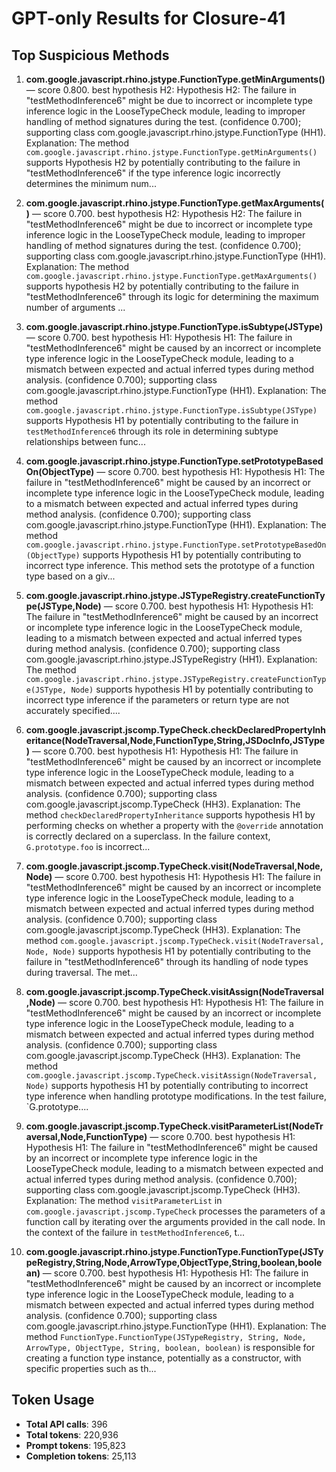 # GPT-only Results for Closure-41

## Top Suspicious Methods

1. **com.google.javascript.rhino.jstype.FunctionType.getMinArguments()** — score 0.800. best hypothesis H2: Hypothesis H2: The failure in "testMethodInference6" might be due to incorrect or incomplete type inference logic in the LooseTypeCheck module, leading to improper handling of method signatures during the test. (confidence 0.700); supporting class com.google.javascript.rhino.jstype.FunctionType (HH1).
    Explanation: The method `com.google.javascript.rhino.jstype.FunctionType.getMinArguments()` supports Hypothesis H2 by potentially contributing to the failure in "testMethodInference6" if the type inference logic incorrectly determines the minimum num...

2. **com.google.javascript.rhino.jstype.FunctionType.getMaxArguments()** — score 0.700. best hypothesis H2: Hypothesis H2: The failure in "testMethodInference6" might be due to incorrect or incomplete type inference logic in the LooseTypeCheck module, leading to improper handling of method signatures during the test. (confidence 0.700); supporting class com.google.javascript.rhino.jstype.FunctionType (HH1).
    Explanation: The method `com.google.javascript.rhino.jstype.FunctionType.getMaxArguments()` supports hypothesis H2 by potentially contributing to the failure in "testMethodInference6" through its logic for determining the maximum number of arguments ...

3. **com.google.javascript.rhino.jstype.FunctionType.isSubtype(JSType)** — score 0.700. best hypothesis H1: Hypothesis H1: The failure in "testMethodInference6" might be caused by an incorrect or incomplete type inference logic in the LooseTypeCheck module, leading to a mismatch between expected and actual inferred types during method analysis. (confidence 0.700); supporting class com.google.javascript.rhino.jstype.FunctionType (HH1).
    Explanation: The method `com.google.javascript.rhino.jstype.FunctionType.isSubtype(JSType)` supports Hypothesis H1 by potentially contributing to the failure in `testMethodInference6` through its role in determining subtype relationships between func...

4. **com.google.javascript.rhino.jstype.FunctionType.setPrototypeBasedOn(ObjectType)** — score 0.700. best hypothesis H1: Hypothesis H1: The failure in "testMethodInference6" might be caused by an incorrect or incomplete type inference logic in the LooseTypeCheck module, leading to a mismatch between expected and actual inferred types during method analysis. (confidence 0.700); supporting class com.google.javascript.rhino.jstype.FunctionType (HH1).
    Explanation: The method `com.google.javascript.rhino.jstype.FunctionType.setPrototypeBasedOn(ObjectType)` supports Hypothesis H1 by potentially contributing to incorrect type inference. This method sets the prototype of a function type based on a giv...

5. **com.google.javascript.rhino.jstype.JSTypeRegistry.createFunctionType(JSType,Node)** — score 0.700. best hypothesis H1: Hypothesis H1: The failure in "testMethodInference6" might be caused by an incorrect or incomplete type inference logic in the LooseTypeCheck module, leading to a mismatch between expected and actual inferred types during method analysis. (confidence 0.700); supporting class com.google.javascript.rhino.jstype.JSTypeRegistry (HH1).
    Explanation: The method `com.google.javascript.rhino.jstype.JSTypeRegistry.createFunctionType(JSType, Node)` supports hypothesis H1 by potentially contributing to incorrect type inference if the parameters or return type are not accurately specified....

6. **com.google.javascript.jscomp.TypeCheck.checkDeclaredPropertyInheritance(NodeTraversal,Node,FunctionType,String,JSDocInfo,JSType)** — score 0.700. best hypothesis H1: Hypothesis H1: The failure in "testMethodInference6" might be caused by an incorrect or incomplete type inference logic in the LooseTypeCheck module, leading to a mismatch between expected and actual inferred types during method analysis. (confidence 0.700); supporting class com.google.javascript.jscomp.TypeCheck (HH3).
    Explanation: The method `checkDeclaredPropertyInheritance` supports hypothesis H1 by performing checks on whether a property with the `@override` annotation is correctly declared on a superclass. In the failure context, `G.prototype.foo` is incorrect...

7. **com.google.javascript.jscomp.TypeCheck.visit(NodeTraversal,Node,Node)** — score 0.700. best hypothesis H1: Hypothesis H1: The failure in "testMethodInference6" might be caused by an incorrect or incomplete type inference logic in the LooseTypeCheck module, leading to a mismatch between expected and actual inferred types during method analysis. (confidence 0.700); supporting class com.google.javascript.jscomp.TypeCheck (HH3).
    Explanation: The method `com.google.javascript.jscomp.TypeCheck.visit(NodeTraversal, Node, Node)` supports hypothesis H1 by potentially contributing to the failure in "testMethodInference6" through its handling of node types during traversal. The met...

8. **com.google.javascript.jscomp.TypeCheck.visitAssign(NodeTraversal,Node)** — score 0.700. best hypothesis H1: Hypothesis H1: The failure in "testMethodInference6" might be caused by an incorrect or incomplete type inference logic in the LooseTypeCheck module, leading to a mismatch between expected and actual inferred types during method analysis. (confidence 0.700); supporting class com.google.javascript.jscomp.TypeCheck (HH3).
    Explanation: The method `com.google.javascript.jscomp.TypeCheck.visitAssign(NodeTraversal, Node)` supports hypothesis H1 by potentially contributing to incorrect type inference when handling prototype modifications. In the test failure, `G.prototype....

9. **com.google.javascript.jscomp.TypeCheck.visitParameterList(NodeTraversal,Node,FunctionType)** — score 0.700. best hypothesis H1: Hypothesis H1: The failure in "testMethodInference6" might be caused by an incorrect or incomplete type inference logic in the LooseTypeCheck module, leading to a mismatch between expected and actual inferred types during method analysis. (confidence 0.700); supporting class com.google.javascript.jscomp.TypeCheck (HH3).
    Explanation: The method `visitParameterList` in `com.google.javascript.jscomp.TypeCheck` processes the parameters of a function call by iterating over the arguments provided in the call node. In the context of the failure in `testMethodInference6`, t...

10. **com.google.javascript.rhino.jstype.FunctionType.FunctionType(JSTypeRegistry,String,Node,ArrowType,ObjectType,String,boolean,boolean)** — score 0.700. best hypothesis H1: Hypothesis H1: The failure in "testMethodInference6" might be caused by an incorrect or incomplete type inference logic in the LooseTypeCheck module, leading to a mismatch between expected and actual inferred types during method analysis. (confidence 0.700); supporting class com.google.javascript.rhino.jstype.FunctionType (HH1).
    Explanation: The method `FunctionType.FunctionType(JSTypeRegistry, String, Node, ArrowType, ObjectType, String, boolean, boolean)` is responsible for creating a function type instance, potentially as a constructor, with specific properties such as th...


## Token Usage

- **Total API calls**: 396
- **Total tokens**: 220,936
- **Prompt tokens**: 195,823
- **Completion tokens**: 25,113
